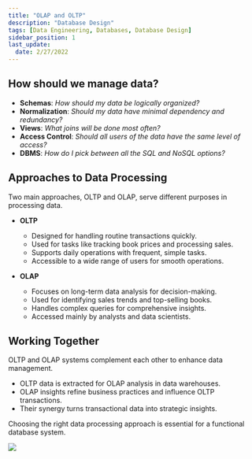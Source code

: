 ```yaml
---
title: "OLAP and OLTP"
description: "Database Design"
tags: [Data Engineering, Databases, Database Design]
sidebar_position: 1
last_update:
  date: 2/27/2022
---
```


## How should we manage data?

- **Schemas**: *How should my data be logically organized?*
- **Normalization**: *Should my data have minimal dependency and redundancy?*
- **Views**: *What joins will be done most often?*
- **Access Control**: *Should all users of the data have the same level of access?*
- **DBMS**: *How do I pick between all the SQL and NoSQL options?*

## Approaches to Data Processing 

Two main approaches, OLTP and OLAP, serve different purposes in processing data.

- **OLTP**
  - Designed for handling routine transactions quickly.
  - Used for tasks like tracking book prices and processing sales.
  - Supports daily operations with frequent, simple tasks.
  - Accessible to a wide range of users for smooth operations.

- **OLAP**
  - Focuses on long-term data analysis for decision-making.
  - Used for identifying sales trends and top-selling books.
  - Handles complex queries for comprehensive insights.
  - Accessed mainly by analysts and data scientists.

## Working Together

OLTP and OLAP systems complement each other to enhance data management.

  - OLTP data is extracted for OLAP analysis in data warehouses.
  - OLAP insights refine business practices and influence OLTP transactions.
  - Their synergy turns transactional data into strategic insights.

Choosing the right data processing approach is essential for a functional database system.

<div class='img-center'>

![](/img/docs/olap-oltp-diagram.png)

</div>
